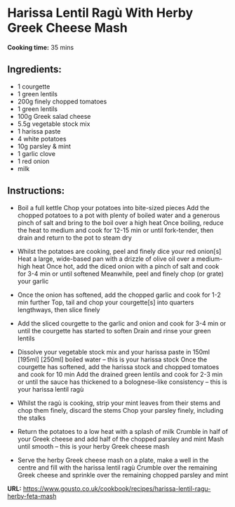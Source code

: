 # Harissa Lentil Ragù With Herby Greek Cheese Mash

**Cooking time:** 35 mins

## Ingredients:

- 1 courgette
- 1 green lentils
- 200g finely chopped tomatoes
- 1 green lentils
- 100g Greek salad cheese
- 5.5g vegetable stock mix
- 1 harissa paste
- 4 white potatoes
- 10g parsley & mint
- 1 garlic clove
- 1 red onion
- milk

## Instructions:

- Boil a full kettle
  Chop your potatoes into bite-sized pieces
  Add the chopped potatoes to a pot with plenty of boiled water and a generous pinch of salt and bring to the boil over a high heat
  Once boiling, reduce the heat to medium and cook for 12-15 min or until fork-tender, then drain and return to the pot to steam dry

- Whilst the potatoes are cooking, peel and finely dice your red onion[s]
  Heat a large, wide-based pan with a drizzle of olive oil over a medium-high heat
  Once hot, add the diced onion with a pinch of salt and cook for 3-4 min or until softened
  Meanwhile, peel and finely chop (or grate) your garlic

- Once the onion has softened, add the chopped garlic and cook for 1-2 min further
  Top, tail and chop your courgette[s] into quarters lengthways, then slice finely

- Add the sliced courgette to the garlic and onion and cook for 3-4 min or until the courgette has started to soften
  Drain and rinse your green lentils

- Dissolve your vegetable stock mix and your harissa paste in 150ml [195ml] [250ml] boiled water – this is your harissa stock
  Once the courgette has softened, add the harissa stock and chopped tomatoes and cook for 10 min
  Add the drained green lentils and cook for 2-3 min or until the sauce has thickened to a bolognese-like consistency – this is your harissa lentil ragù

- Whilst the ragù is cooking, strip your mint leaves from their stems and chop them finely, discard the stems
  Chop your parsley finely, including the stalks

- Return the potatoes to a low heat with a splash of milk
  Crumble in half of your Greek cheese and add half of the chopped parsley and mint
  Mash until smooth – this is your herby Greek cheese mash

- Serve the herby Greek cheese mash on a plate, make a well in the centre and fill with the harissa lentil ragù
  Crumble over the remaining Greek cheese and sprinkle over the remaining chopped parsley and mint

**URL:** https://www.gousto.co.uk/cookbook/recipes/harissa-lentil-ragu-herby-feta-mash
